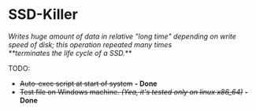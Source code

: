 # SSD-Killer
_Writes huge amount of data in relative "long time" depending on write speed of disk; this operation repeated many times  
**terminates the life cycle of a SSD._**

TODO: 
* ~~Auto-exec script at start of system~~ **- Done**
* ~~Test file on Windows machine. _(Yea, it's tested only on linux x86_64)_~~ **- Done**
